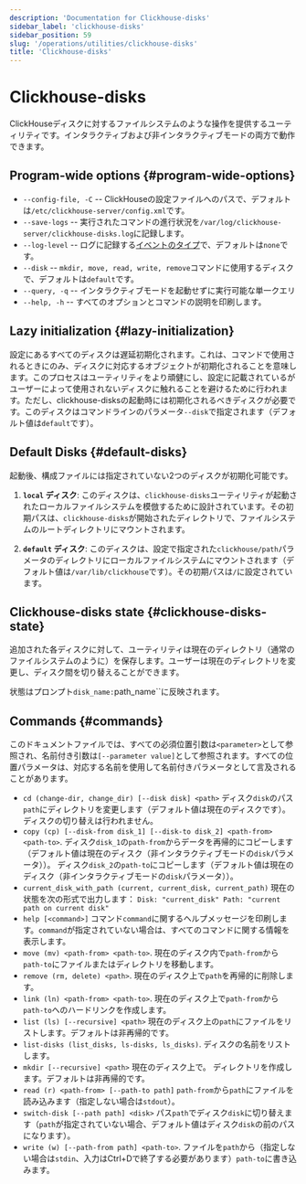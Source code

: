 ```yaml
---
description: 'Documentation for Clickhouse-disks'
sidebar_label: 'clickhouse-disks'
sidebar_position: 59
slug: '/operations/utilities/clickhouse-disks'
title: 'Clickhouse-disks'
---
```





# Clickhouse-disks

ClickHouseディスクに対するファイルシステムのような操作を提供するユーティリティです。インタラクティブおよび非インタラクティブモードの両方で動作できます。

## Program-wide options {#program-wide-options}

* `--config-file, -C` -- ClickHouseの設定ファイルへのパスで、デフォルトは`/etc/clickhouse-server/config.xml`です。
* `--save-logs` -- 実行されたコマンドの進行状況を`/var/log/clickhouse-server/clickhouse-disks.log`に記録します。
* `--log-level` -- ログに記録する[イベントのタイプ](../server-configuration-parameters/settings#logger)で、デフォルトは`none`です。
* `--disk` -- `mkdir, move, read, write, remove`コマンドに使用するディスクで、デフォルトは`default`です。
* `--query, -q` -- インタラクティブモードを起動せずに実行可能な単一クエリ
* `--help, -h` -- すべてのオプションとコマンドの説明を印刷します。

## Lazy initialization {#lazy-initialization}
設定にあるすべてのディスクは遅延初期化されます。これは、コマンドで使用されるときにのみ、ディスクに対応するオブジェクトが初期化されることを意味します。このプロセスはユーティリティをより頑健にし、設定に記載されているがユーザーによって使用されないディスクに触れることを避けるために行われます。ただし、clickhouse-disksの起動時には初期化されるべきディスクが必要です。このディスクはコマンドラインのパラメータ`--disk`で指定されます（デフォルト値は`default`です）。

## Default Disks {#default-disks}
起動後、構成ファイルには指定されていない2つのディスクが初期化可能です。

1. **`local` ディスク**: このディスクは、`clickhouse-disks`ユーティリティが起動されたローカルファイルシステムを模倣するために設計されています。その初期パスは、`clickhouse-disks`が開始されたディレクトリで、ファイルシステムのルートディレクトリにマウントされます。

2. **`default` ディスク**: このディスクは、設定で指定された`clickhouse/path`パラメータのディレクトリにローカルファイルシステムにマウントされます（デフォルト値は`/var/lib/clickhouse`です）。その初期パスは`/`に設定されています。

## Clickhouse-disks state {#clickhouse-disks-state}
追加された各ディスクに対して、ユーティリティは現在のディレクトリ（通常のファイルシステムのように）を保存します。ユーザーは現在のディレクトリを変更し、ディスク間を切り替えることができます。

状態はプロンプト`disk_name:`path_name``に反映されます。

## Commands {#commands}

このドキュメントファイルでは、すべての必須位置引数は`<parameter>`として参照され、名前付き引数は`[--parameter value]`として参照されます。すべての位置パラメータは、対応する名前を使用して名前付きパラメータとして言及されることがあります。

* `cd (change-dir, change_dir) [--disk disk] <path>`
  ディスク`disk`のパス`path`にディレクトリを変更します（デフォルト値は現在のディスクです）。ディスクの切り替えは行われません。
* `copy (cp) [--disk-from disk_1] [--disk-to disk_2] <path-from> <path-to>`.
  ディスク`disk_1`の`path-from`からデータを再帰的にコピーします（デフォルト値は現在のディスク（非インタラクティブモードの`disk`パラメータ））。
  ディスク`disk_2`の`path-to`にコピーします（デフォルト値は現在のディスク（非インタラクティブモードの`disk`パラメータ））。
* `current_disk_with_path (current, current_disk, current_path)`
  現在の状態を次の形式で出力します：
    `Disk: "current_disk" Path: "current path on current disk"`
* `help [<command>]`
  コマンド`command`に関するヘルプメッセージを印刷します。`command`が指定されていない場合は、すべてのコマンドに関する情報を表示します。
* `move (mv) <path-from> <path-to>`.
  現在のディスク内で`path-from`から`path-to`にファイルまたはディレクトリを移動します。
* `remove (rm, delete) <path>`.
  現在のディスク上で`path`を再帰的に削除します。
* `link (ln) <path-from> <path-to>`.
  現在のディスク上で`path-from`から`path-to`へのハードリンクを作成します。
* `list (ls) [--recursive] <path>`
  現在のディスク上の`path`にファイルをリストします。デフォルトは非再帰的です。
* `list-disks (list_disks, ls-disks, ls_disks)`.
  ディスクの名前をリストします。
* `mkdir [--recursive] <path>` 現在のディスク上で。
  ディレクトリを作成します。デフォルトは非再帰的です。
* `read (r) <path-from> [--path-to path]`
  `path-from`から`path`にファイルを読み込みます（指定しない場合は`stdout`）。
* `switch-disk [--path path] <disk>`
  パス`path`でディスク`disk`に切り替えます（`path`が指定されていない場合、デフォルト値はディスク`disk`の前のパスになります）。
* `write (w) [--path-from path] <path-to>`.
  ファイルを`path`から（指定しない場合は`stdin`、入力はCtrl+Dで終了する必要があります）`path-to`に書き込みます。
